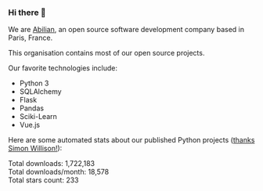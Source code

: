 ### Hi there 👋

We are [Abilian](https://abilian.com/), an open source software development company based in Paris, France.

This organisation contains most of our open source projects.

Our favorite technologies include:

- Python 3
- SQLAlchemy
- Flask
- Pandas
- Sciki-Learn
- Vue.js

Here are some automated stats about our published Python projects
([thanks Simon Willison!][sw-post]):

<!--marker-->
Total downloads: 1,722,183<br>
Total downloads/month: 18,578<br>
Total stars count: 233
<!--end-->

[sw-post]: https://simonwillison.net/2020/Jul/10/self-updating-profile-readme/